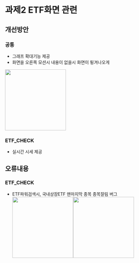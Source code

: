 # 과제2 ETF화면 관련

## 개선방안

### 공통

- 그래프 확대기능 제공
- 화면을 오른쪽 모션시 내용이 없을시 화면이 튕겨나오게
<img src="https://github.com/gom626/ksc_ojt_2023/blob/patch-5/%EA%B3%BC%EC%A0%9C/2%EC%A1%B0/%EA%B3%BC%EC%A0%9C2_QA/IMG_1927.PNG" width="200px" height="200px">

### ETF_CHECK

- 실시간 시세 제공

## 오류내용

### ETF_CHECK

 - ETF파워검색시, 국내상장ETF 맨마지막 종목 종목잘림 버그<br/>
 <img src="https://github.com/gom626/ksc_ojt_2023/blob/patch-5/%EA%B3%BC%EC%A0%9C/2%EC%A1%B0/%EA%B3%BC%EC%A0%9C2_QA/IMG_1928.PNG" width="200px" height="200px"><img src="https://github.com/gom626/ksc_ojt_2023/blob/patch-5/%EA%B3%BC%EC%A0%9C/2%EC%A1%B0/%EA%B3%BC%EC%A0%9C2_QA/IMG_1926.PNG" width="200px" height="200px">
